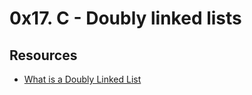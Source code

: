 # 0x17. C - Doubly linked lists
## Resources
- [What is a Doubly Linked List](https://alx-intranet.hbtn.io/rltoken/C5_IRM981SVn8oA8RP3gag)
